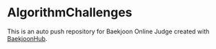 # AlgorithmChallenges
This is an auto push repository for Baekjoon Online Judge created with [BaekjoonHub](https://github.com/BaekjoonHub/BaekjoonHub).
